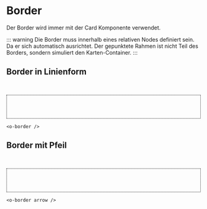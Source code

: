 # Border

Der Border wird immer mit der Card Komponente verwendet.

<style>
.internal-card-example {
    position: relative;
    display: inline-block;
    margin-top: 30px;
    width: 100%;
    height: 60px;
    border: 1px dotted black;
}
</style>

::: warning
Die Border muss innerhalb eines relativen Nodes definiert sein. Da er sich automatisch ausrichtet.
Der gepunktete Rahmen ist nicht Teil des Borders, sondern simuliert den Karten-Container.
:::

## Border in Linienform

<div class="internal-card-example">
    <o-border />
</div>

```vue
<o-border />
```

## Border mit Pfeil

<div class="internal-card-example">
    <o-border arrow/>
</div>

```vue
<o-border arrow />
```
